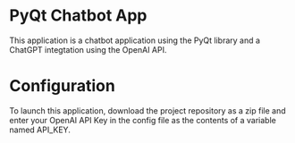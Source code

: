 # PyQt Chatbot App

This application is a chatbot application using the PyQt library and a ChatGPT integtation using the OpenAI API.

# Configuration

To launch this application, download the project repository as a zip file and enter your OpenAI API Key in the config file as the contents of a variable named API_KEY.



